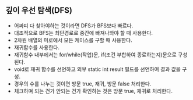 ## 깊이 우선 탐색(DFS)
- 어짜피 다 찾아야하는 것이라면 DFS가 BFS보다 빠르다.
- 대조적으로 BFS는 최단경로로 중간에 빠져나와야 할 때 사용한다.
- 2차원 배열의 미로에서 모든 케이스를 구할 때 사용한다.
- 재귀함수를 사용한다.
- 재귀함수 내부에서는 for/while(작업)문, if(조건 부합하여 종료하는지)문으로 구성된다.
- void로 재귀 함수를 선언하고 외부 static int result 필드를 선언하여 결과 값을 구성.
- 경우의 수를 나누는 것이면 방문 true, 재귀, 방문 false 처리한다.
- 체크하며 되는 건가 안되는 건가 확인하는 것은 방문 true, 재귀로 처리한다.